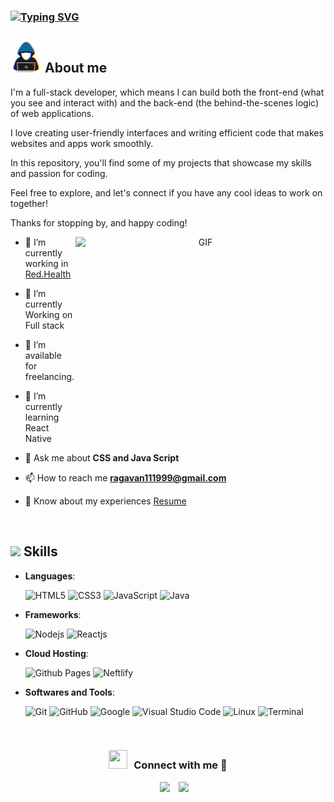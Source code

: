 ### [![Typing SVG](https://readme-typing-svg.herokuapp.com?font=comic+sans+ms&pause=1000&color=FF5808C9&width=435&lines=+Hi!+Ragavan+Welcoming+you+%F0%9F%91%8B;Web+Development+All-Rounder)](https://git.io/typing-svg)


## <picture><img src = "https://github.com/0xAbdulKhalid/0xAbdulKhalid/raw/main/assets/mdImages/about_me.gif" width = 50px></picture> **About me**
I'm a full-stack developer, which means I can build both the front-end (what you see and interact with) and the back-end (the behind-the-scenes logic) of web applications.

I love creating user-friendly interfaces and writing efficient code that makes websites and apps work smoothly.

In this repository, you'll find some of my projects that showcase my skills and passion for coding.

Feel free to explore, and let's connect if you have any cool ideas to work on together!

Thanks for stopping by, and happy coding!

<a target="_blank" align="center">
  <img align="right" top="500" height="300" width="400" alt="GIF" src="https://media.giphy.com/media/SWoSkN6DxTszqIKEqv/giphy.gif">
</a>

- 🔭 I’m currently working in <a href="https://https://www.red.health/" target="blank">Red.Health</a>

- 🌱 I’m currently Working on Full stack

- 🤝 I’m available for freelancing.

- 🌱 I’m currently learning React Native

- 💬 Ask me about **CSS and Java Script**

- 📫 How to reach me **ragavan111999@gmail.com**

- 📄 Know about my experiences <a href="#" target="blank">Resume</a>

<br>

## <img src="https://media2.giphy.com/media/QssGEmpkyEOhBCb7e1/giphy.gif?cid=ecf05e47a0n3gi1bfqntqmob8g9aid1oyj2wr3ds3mg700bl&rid=giphy.gif" width ="25"><b> Skills</b>

<p align="center">

- **Languages**:
  
   ![HTML5](https://img.shields.io/badge/HTML5%20-%23E34F26.svg?style=for-the-badge&logo=html5&logoColor=white)
   ![CSS3](https://img.shields.io/badge/CSS%20-%231572B6.svg?style=for-the-badge&logo=css3&logoColor=white)
   ![JavaScript](https://img.shields.io/badge/JavaScript%20-%23F7DF1E.svg?style=for-the-badge&logo=javascript&logoColor=black)
   ![Java](https://img.shields.io/badge/java%20-%23E34F26.svg?style=for-the-badge&logo=java&logoColor=black)
    
- **Frameworks**:
  
    ![Nodejs](https://img.shields.io/badge/Nodejs-%23054020?style=for-the-badge&logo=javascript&logoColor=white)
    ![Reactjs](https://img.shields.io/badge/Reactjs%20-%232370ED.svg?style=for-the-badge&logo=react&logoColor=white)
  
- **Cloud Hosting**:

    ![Github Pages](https://img.shields.io/badge/GitHub%20Pages-%23327FC7.svg?style=for-the-badge&logo=github&logoColor=white)
    ![Neftlify](https://img.shields.io/badge/Netlify-%23054020.svg?style=for-the-badge&logo=netlify&logoColor=white)
   

- **Softwares and Tools**:

    ![Git](https://img.shields.io/badge/git-%23F05033.svg?style=for-the-badge&logo=git&logoColor=white)
    ![GitHub](https://img.shields.io/badge/github-%23121011.svg?style=for-the-badge&logo=github&logoColor=white)
    ![Google](https://img.shields.io/badge/google-%234285F4.svg?style=for-the-badge&logo=google&logoColor=white)
    ![Visual Studio Code](https://img.shields.io/badge/Visual%20Studio%20Code-0078d7.svg?style=for-the-badge&logo=visual-studio-code&logoColor=white)
    ![Linux](https://img.shields.io/badge/Linux-FCC624?style=for-the-badge&logo=linux&logoColor=black) 
    ![Terminal](https://img.shields.io/badge/Terminal-%23054020?style=for-the-badge&logo=gnu-bash&logoColor=white)

</p>

<br/>
<h3 align="center" > <img src="https://media.giphy.com/media/iY8CRBdQXODJSCERIr/giphy.gif" width="30" height="30" style="margin-right: 10px;">Connect with me 🤝 </h3>

<p align="center">

 <div align="center"  class="icons-social" style="margin-left: 10px;">
        <a style="margin-left: 10px;"  target="_blank" href="https://www.linkedin.com/in/ragavan-subramaniam-87ab52169/">
			<img src="https://img.icons8.com/doodle/40/000000/linkedin--v2.png"></a>
	  <a style="margin-left: 10px;" target="_blank" href="https://www.instagram.com/r_a_g_a_v_a_n_r_a_g_a_v/">
			<img src="https://img.icons8.com/doodle/40/000000/instagram-new--v2.png"></a>
      </div>

</p>

